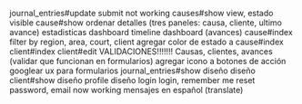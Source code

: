 journal_entries#update submit not working
causes#show view, estado visible 
cause#show ordenar detalles (tres paneles: causa, cliente, ultimo avance)
estadisticas dashboard
timeline dashboard (avances)
cause#index filter by region, area, court, client
agregar color de estado a cause#index
client#index
client#edit
VALIDACIONES!!!!!!! Causas, clientes, avances (validar que funcionan en formularios)
agregar icono a botones de acción
googlear ux para formularios
journal_entries#show diseño
diseño client#show
diseño profile
diseño login
login, remember me
reset password, email now working
mensajes en español (translate)